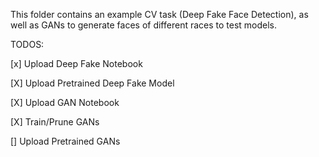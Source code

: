 This folder contains an example CV task (Deep Fake Face Detection), as well as GANs to generate faces of different races to test models.



TODOS:

[x] Upload Deep Fake Notebook

[X] Upload Pretrained Deep Fake Model

[X] Upload GAN Notebook

[X] Train/Prune GANs

[] Upload Pretrained GANs

